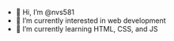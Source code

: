 - 👋 Hi, I’m @nvs581
- 👀 I’m currently interested in web development
- 🌱 I’m currently learning HTML, CSS, and JS


<!---
nvs581/nvs581 is a ✨ special ✨ repository because its `README.md` (this file) appears on your GitHub profile.
You can click the Preview link to take a look at your changes.
--->
